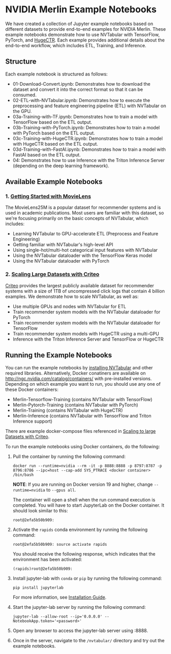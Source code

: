 # NVIDIA Merlin Example Notebooks

We have created a collection of Jupyter example notebooks based on different datasets to provide end-to-end examples for NVIDIA Merlin. These example notebooks demonstrate how to use NVTabular with TensorFlow, PyTorch, and [HugeCTR](https://github.com/NVIDIA/HugeCTR). Each example provides additional details about the end-to-end workflow, which includes ETL, Training, and Inference.

## Structure

Each example notebook is structured as follows:
- 01-Download-Convert.ipynb: Demonstrates how to download the dataset and convert it into the correct format so that it can be consumed. 
- 02-ETL-with-NVTabular.ipynb: Demonstrates how to execute the preprocessing and feature engineering pipeline (ETL) with NVTabular on the GPU.
- 03a-Training-with-TF.ipynb: Demonstrates how to train a model with TensorFlow based on the ETL output.
- 03b-Training-with-PyTorch.ipynb: Demonstrates how to train a model with PyTorch based on the ETL output.
- 03c-Training-with-HugeCTR.ipynb: Demonstrates how to train a model with HugeCTR based on the ETL output.
- 03d-Training-with-FastAI.ipynb: Demonstrates how to train a model with FastAI based on the ETL output.
- 04: Demonstrates how to use Inference with the Triton Inference Server (depending on the deep learning framework).

## Available Example Notebooks

### 1. [Getting Started with MovieLens](https://github.com/NVIDIA-Merlin/Merlin/tree/main/examples/getting-started-movielens)

The MovieLens25M is a popular dataset for recommender systems and is used in academic publications. Most users are familiar with this dataset, so we're focusing primarily on the basic concepts of NVTabular, which includes:
- Learning NVTabular to GPU-accelerate ETL (Preprocess and Feature Engineering)
- Getting familiar with NVTabular's high-level API
- Using single-hot/multi-hot categorical input features with NVTabular
- Using the NVTabular dataloader with the TensorFlow Keras model
- Using the NVTabular dataloader with PyTorch

### 2. [Scaling Large Datasets with Criteo](https://github.com/NVIDIA-Merlin/Merlin/tree/main/examples/scaling-criteo)

[Criteo](https://ailab.criteo.com/download-criteo-1tb-click-logs-dataset/) provides the largest publicly available dataset for recommender systems with a size of 1TB of uncompressed click logs that contain 4 billion examples. We demonstrate how to scale NVTabular, as well as:
- Use multiple GPUs and nodes with NVTabular for ETL
- Train recommender system models with the NVTabular dataloader for PyTorch
- Train recommender system models with the NVTabular dataloader for TensorFlow
- Train recommender system models with HugeCTR using a multi-GPU
- Inference with the Triton Inference Server and TensorFlow or HugeCTR

## Running the Example Notebooks

You can run the example notebooks by [installing NVTabular](https://github.com/NVIDIA/NVTabular#installation) and other required libraries. Alternatively, Docker conatiners are available on http://ngc.nvidia.com/catalog/containers/ with pre-installed versions. Depending on which example you want to run, you should use any one of these Docker containers:
- Merlin-Tensorflow-Training (contains NVTabular with TensorFlow)
- Merlin-Pytorch-Training (contains NVTabular with PyTorch)
- Merlin-Training (contains NVTabular with HugeCTR)
- Merlin-Inference (contains NVTabular with TensorFlow and Triton Inference support)

There are example docker-compose files referenced in [Scaling to large Datasets with Criteo](https://github.com/NVIDIA-Merlin/Merlin/tree/main/examples/scaling-criteo).

To run the example notebooks using Docker containers, do the following:

1. Pull the container by running the following command:
   ```
   docker run --runtime=nvidia --rm -it -p 8888:8888 -p 8797:8787 -p 8796:8786 --ipc=host --cap-add SYS_PTRACE <docker container> /bin/bash
   ```

   **NOTE**: If you are running on Docker version 19 and higher, change ```--runtime=nvidia``` to ```--gpus all```.

   The container will open a shell when the run command execution is completed. You will have to start JupyterLab on the Docker container. It should look similar to this:
   ```
   root@2efa5b50b909:
   ```
   
2. Activate the ```rapids``` conda environment by running the following command:
   ```
   root@2efa5b50b909: source activate rapids
   ```

   You should receive the following response, which indicates that the environment has been activated:
   ```
   (rapids)root@2efa5b50b909:
   ```

3. Install jupyter-lab with `conda` or `pip` by running the following command:
   ```
   pip install jupyterlab
   ```
   
   For more information, see [Installation Guide](https://jupyterlab.readthedocs.io/en/stable/getting_started/installation.html).

4. Start the jupyter-lab server by running the following command:
   ```
   jupyter-lab --allow-root --ip='0.0.0.0' --NotebookApp.token='<password>'
   ```

5. Open any browser to access the jupyter-lab server using <MachineIP>:8888.

6. Once in the server, navigate to the ```/nvtabular/``` directory and try out the example notebooks.
